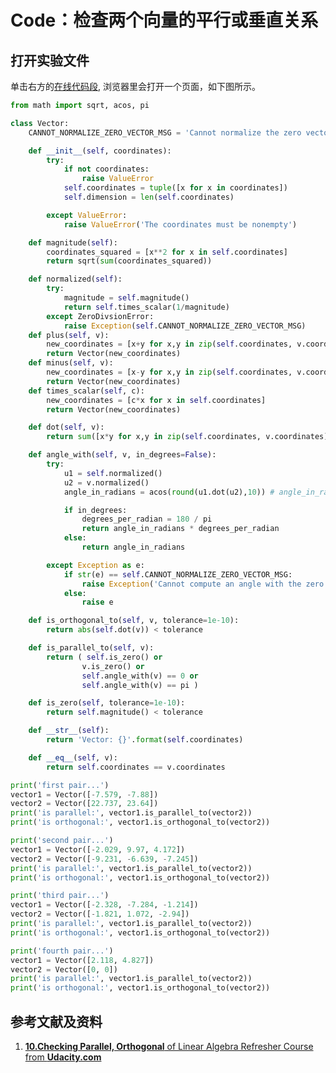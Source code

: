 # Code：检查两个向量的平行或垂直关系

## 打开实验文件

单击右方的[在线代码段](https://pythontutor.com/live.html#code=from%20math%20import%20sqrt,%20acos,%20pi%0A%0Aclass%20Vector%3A%0A%20%20%20%20CANNOT_NORMALIZE_ZERO_VECTOR_MSG%20%3D%20'Cannot%20normalize%20the%20zero%20vector'%0A%0A%20%20%20%20def%20__init__%28self,%20coordinates%29%3A%0A%20%20%20%20%20%20%20%20try%3A%0A%20%20%20%20%20%20%20%20%20%20%20%20if%20not%20coordinates%3A%0A%20%20%20%20%20%20%20%20%20%20%20%20%20%20%20%20raise%20ValueError%0A%20%20%20%20%20%20%20%20%20%20%20%20self.coordinates%20%3D%20tuple%28%5Bx%20for%20x%20in%20coordinates%5D%29%0A%20%20%20%20%20%20%20%20%20%20%20%20self.dimension%20%3D%20len%28self.coordinates%29%0A%0A%20%20%20%20%20%20%20%20except%20ValueError%3A%0A%20%20%20%20%20%20%20%20%20%20%20%20raise%20ValueError%28'The%20coordinates%20must%20be%20nonempty'%29%0A%0A%20%20%20%20def%20magnitude%28self%29%3A%0A%20%20%20%20%20%20%20%20coordinates_squared%20%3D%20%5Bx**2%20for%20x%20in%20self.coordinates%5D%0A%20%20%20%20%20%20%20%20return%20sqrt%28sum%28coordinates_squared%29%29%0A%0A%20%20%20%20def%20normalized%28self%29%3A%0A%20%20%20%20%20%20%20%20try%3A%0A%20%20%20%20%20%20%20%20%20%20%20%20magnitude%20%3D%20self.magnitude%28%29%0A%20%20%20%20%20%20%20%20%20%20%20%20return%20self.times_scalar%281/magnitude%29%0A%20%20%20%20%20%20%20%20except%20ZeroDivsionError%3A%0A%20%20%20%20%20%20%20%20%20%20%20%20raise%20Exception%28self.CANNOT_NORMALIZE_ZERO_VECTOR_MSG%29%20%20%20%20%20%20%20%20%20%20%20%20%0A%0A%20%20%20%20def%20times_scalar%28self,%20c%29%3A%0A%20%20%20%20%20%20%20%20new_coordinates%20%3D%20%5Bc*x%20for%20x%20in%20self.coordinates%5D%0A%20%20%20%20%20%20%20%20return%20Vector%28new_coordinates%29%20%20%20%20%20%20%20%20%20%20%20%20%20%20%20%20%20%0A%0A%20%20%20%20def%20dot%28self,%20v%29%3A%0A%20%20%20%20%20%20%20%20return%20sum%28%5Bx*y%20for%20x,y%20in%20zip%28self.coordinates,%20v.coordinates%29%5D%29%0A%0A%20%20%20%20def%20angle_with%28self,%20v,%20in_degrees%3DFalse%29%3A%0A%20%20%20%20%20%20%20%20try%3A%0A%20%20%20%20%20%20%20%20%20%20%20%20u1%20%3D%20self.normalized%28%29%0A%20%20%20%20%20%20%20%20%20%20%20%20u2%20%3D%20v.normalized%28%29%0A%20%20%20%20%20%20%20%20%20%20%20%20angle_in_radians%20%3D%20acos%28round%28u1.dot%28u2%29,10%29%29%20%23%20angle_in_radians%20%3D%20acos%28u1.dot%28u2%29%29%0A%0A%20%20%20%20%20%20%20%20%20%20%20%20if%20in_degrees%3A%0A%20%20%20%20%20%20%20%20%20%20%20%20%20%20%20%20degrees_per_radian%20%3D%20180%20/%20pi%0A%20%20%20%20%20%20%20%20%20%20%20%20%20%20%20%20return%20angle_in_radians%20*%20degrees_per_radian%0A%20%20%20%20%20%20%20%20%20%20%20%20else%3A%20%0A%20%20%20%20%20%20%20%20%20%20%20%20%20%20%20%20return%20angle_in_radians%0A%0A%20%20%20%20%20%20%20%20except%20Exception%20as%20e%3A%0A%20%20%20%20%20%20%20%20%20%20%20%20if%20str%28e%29%20%3D%3D%20self.CANNOT_NORMALIZE_ZERO_VECTOR_MSG%3A%0A%20%20%20%20%20%20%20%20%20%20%20%20%20%20%20%20raise%20Exception%28'Cannot%20compute%20an%20angle%20with%20the%20zero%20vector'%29%0A%20%20%20%20%20%20%20%20%20%20%20%20else%3A%0A%20%20%20%20%20%20%20%20%20%20%20%20%20%20%20%20raise%20e%0A%0A%20%20%20%20def%20is_orthogonal_to%28self,%20v,%20tolerance%3D1e-10%29%3A%0A%20%20%20%20%20%20%20%20return%20abs%28self.dot%28v%29%29%20%3C%20tolerance%0A%0A%20%20%20%20def%20is_parallel_to%28self,%20v%29%3A%0A%20%20%20%20%20%20%20%20return%20%28%20self.is_zero%28%29%20or%0A%20%20%20%20%20%20%20%20%20%20%20%20%20%20%20%20v.is_zero%28%29%20or%0A%20%20%20%20%20%20%20%20%20%20%20%20%20%20%20%20self.angle_with%28v%29%20%3D%3D%200%20or%0A%20%20%20%20%20%20%20%20%20%20%20%20%20%20%20%20self.angle_with%28v%29%20%3D%3D%20pi%20%29%0A%0A%20%20%20%20def%20is_zero%28self,%20tolerance%3D1e-10%29%3A%0A%20%20%20%20%20%20%20%20return%20self.magnitude%28%29%20%3C%20tolerance%0A%0Aprint%28'first%20pair...'%29%0Avector1%20%3D%20Vector%28%5B-7.579,%20-7.88%5D%29%0Avector2%20%3D%20Vector%28%5B22.737,%2023.64%5D%29%0Aprint%28'is%20parallel%3A',%20vector1.is_parallel_to%28vector2%29%29%0Aprint%28'is%20orthogonal%3A',%20vector1.is_orthogonal_to%28vector2%29%29%0A%0Aprint%28'fourth%20pair...'%29%0Avector1%20%3D%20Vector%28%5B2.118,%204.827%5D%29%0Avector2%20%3D%20Vector%28%5B0,%200%5D%29%0Aprint%28'is%20parallel%3A',%20vector1.is_parallel_to%28vector2%29%29%0Aprint%28'is%20orthogonal%3A',%20vector1.is_orthogonal_to%28vector2%29%29&cumulative=false&curInstr=304&heapPrimitives=nevernest&mode=display&origin=opt-live.js&py=3&rawInputLstJSON=%5B%5D&textReferences=false), 浏览器里会打开一个页面，如下图所示。

```python
from math import sqrt, acos, pi

class Vector:
	CANNOT_NORMALIZE_ZERO_VECTOR_MSG = 'Cannot normalize the zero vector'

	def __init__(self, coordinates):
		try:
			if not coordinates:
				raise ValueError
			self.coordinates = tuple([x for x in coordinates])
			self.dimension = len(self.coordinates)

		except ValueError:
			raise ValueError('The coordinates must be nonempty')

	def magnitude(self):
		coordinates_squared = [x**2 for x in self.coordinates]
		return sqrt(sum(coordinates_squared))

	def normalized(self):
		try:
			magnitude = self.magnitude()
			return self.times_scalar(1/magnitude)
		except ZeroDivsionError:
			raise Exception(self.CANNOT_NORMALIZE_ZERO_VECTOR_MSG)			
	def plus(self, v):
		new_coordinates = [x+y for x,y in zip(self.coordinates, v.coordinates)]
		return Vector(new_coordinates)
	def minus(self, v):
		new_coordinates = [x-y for x,y in zip(self.coordinates, v.coordinates)]
		return Vector(new_coordinates)   
	def times_scalar(self, c):
		new_coordinates = [c*x for x in self.coordinates]
		return Vector(new_coordinates)				 

	def dot(self, v):
		return sum([x*y for x,y in zip(self.coordinates, v.coordinates)])

	def angle_with(self, v, in_degrees=False):
		try:
			u1 = self.normalized()
			u2 = v.normalized()
			angle_in_radians = acos(round(u1.dot(u2),10)) # angle_in_radians = acos(u1.dot(u2))

			if in_degrees:
				degrees_per_radian = 180 / pi
				return angle_in_radians * degrees_per_radian
			else: 
				return angle_in_radians

		except Exception as e:
			if str(e) == self.CANNOT_NORMALIZE_ZERO_VECTOR_MSG:
				raise Exception('Cannot compute an angle with the zero vector')
			else:
				raise e

	def is_orthogonal_to(self, v, tolerance=1e-10):
		return abs(self.dot(v)) < tolerance

	def is_parallel_to(self, v):
		return ( self.is_zero() or
				v.is_zero() or
				self.angle_with(v) == 0 or
				self.angle_with(v) == pi )

	def is_zero(self, tolerance=1e-10):
		return self.magnitude() < tolerance

	def __str__(self):
		return 'Vector: {}'.format(self.coordinates)

	def __eq__(self, v):
		return self.coordinates == v.coordinates

print('first pair...')
vector1 = Vector([-7.579, -7.88])
vector2 = Vector([22.737, 23.64])
print('is parallel:', vector1.is_parallel_to(vector2))
print('is orthogonal:', vector1.is_orthogonal_to(vector2))

print('second pair...')
vector1 = Vector([-2.029, 9.97, 4.172])
vector2 = Vector([-9.231, -6.639, -7.245])
print('is parallel:', vector1.is_parallel_to(vector2))
print('is orthogonal:', vector1.is_orthogonal_to(vector2))

print('third pair...')
vector1 = Vector([-2.328, -7.284, -1.214])
vector2 = Vector([-1.821, 1.072, -2.94])
print('is parallel:', vector1.is_parallel_to(vector2))
print('is orthogonal:', vector1.is_orthogonal_to(vector2))

print('fourth pair...')
vector1 = Vector([2.118, 4.827])
vector2 = Vector([0, 0])
print('is parallel:', vector1.is_parallel_to(vector2))
print('is orthogonal:', vector1.is_orthogonal_to(vector2))
```

## 参考文献及资料

1. [**10.Checking Parallel, Orthogonal** of Linear Algebra Refresher Course from **Udacity.com**](https://classroom.udacity.com/courses/ud953/lessons/4374471116/concepts/45834932680923)